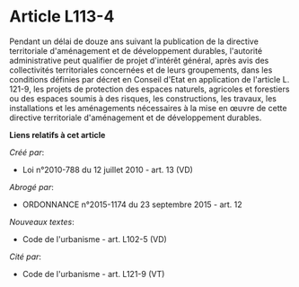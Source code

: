 # Article L113-4

Pendant un délai de douze ans suivant la publication de la directive territoriale d'aménagement et de développement durables,
l'autorité administrative peut qualifier de projet d'intérêt général, après avis des collectivités territoriales concernées
et de leurs groupements, dans les conditions définies par décret en Conseil d'Etat en application de l'article L. 121-9, les
projets de protection des espaces naturels, agricoles et forestiers ou des espaces soumis à des risques, les constructions,
les travaux, les installations et les aménagements nécessaires à la mise en œuvre de cette directive territoriale
d'aménagement et de développement durables.

**Liens relatifs à cet article**

_Créé par_:

  - Loi n°2010-788 du 12 juillet 2010 - art. 13 (VD)

_Abrogé par_:

  - ORDONNANCE n°2015-1174 du 23 septembre 2015 - art. 12

_Nouveaux textes_:

  - Code de l'urbanisme - art. L102-5 (VD)

_Cité par_:

  - Code de l'urbanisme - art. L121-9 (VT)

